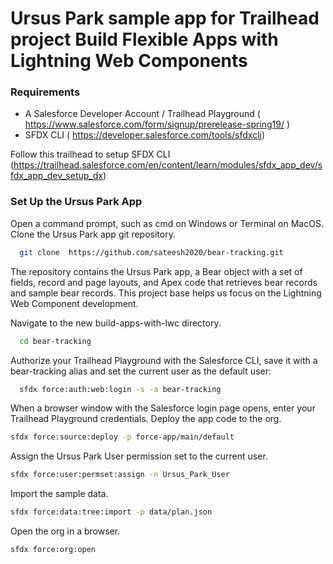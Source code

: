 # Ursus Park sample app for Trailhead project Build Flexible Apps with Lightning Web Components

### Requirements
* A Salesforce Developer Account / Trailhead Playground ( https://www.salesforce.com/form/signup/prerelease-spring19/ )
* SFDX CLI ( https://developer.salesforce.com/tools/sfdxcli)

Follow this trailhead to setup SFDX CLI  (https://trailhead.salesforce.com/en/content/learn/modules/sfdx_app_dev/sfdx_app_dev_setup_dx)

### Set Up the Ursus Park App

Open a command prompt, such as cmd on Windows or Terminal on MacOS.
Clone the Ursus Park app git repository.
```sh
  git clone  https://github.com/sateesh2020/bear-tracking.git
```
The repository contains the Ursus Park app, a Bear object with a set of fields, record and page layouts, and Apex code that retrieves bear records and sample bear records. This project base helps us focus on the Lightning Web Component development.

Navigate to the new build-apps-with-lwc directory.
```sh
  cd bear-tracking
```
Authorize your Trailhead Playground with the Salesforce CLI, save it with a bear-tracking alias and set the current user as the default user:
```sh
  sfdx force:auth:web:login -s -a bear-tracking
```
When a browser window with the Salesforce login page opens, enter your Trailhead Playground credentials.
Deploy the app code to the org.
```sh
sfdx force:source:deploy -p force-app/main/default
```
Assign the Ursus Park User permission set to the current user.
```sh
sfdx force:user:permset:assign -n Ursus_Park_User
```
Import the sample data.
```sh
sfdx force:data:tree:import -p data/plan.json
```
Open the org in a browser.
```sh
sfdx force:org:open
```



